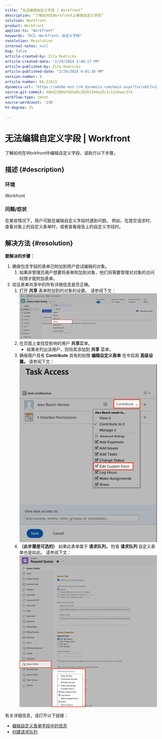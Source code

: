```yaml
---
title: “无法编辑自定义字段 | Workfront”
description: “了解如何在Workfront上编辑自定义字段”
solution: Workfront
product: Workfront
applies-to: "Workfront"
keywords: "KCS、Workfront、自定义字段"
resolution: Resolution
internal-notes: null
bug: false
article-created-by: Zita Rodricks
article-created-date: "2/29/2024 3:48:17 PM"
article-published-by: Zita Rodricks
article-published-date: "2/29/2024 4:01:56 PM"
version-number: 8
article-number: KA-21913
dynamics-url: "https://adobe-ent.crm.dynamics.com/main.aspx?forceUCI=1&pagetype=entityrecord&etn=knowledgearticle&id=9ee9daee-19d7-ee11-9078-000d3a3110f0"
source-git-commit: 48bd2308efd45e8c2020150da25c2c51e9aac374
workflow-type: tm+mt
source-wordcount: '238'
ht-degree: 2%

---
```


# 无法编辑自定义字段 | Workfront


了解如何在Workfront中编辑自定义字段，请执行以下步骤。

## 描述 {#description}


### <b>环境</b>

Workfront



### <b>问题/症状</b>

在某些情况下，用户可能在编辑自定义字段时遇到问题。 例如，在提交请求时、查看对象上的自定义表单时，或者查看报告上的自定义字段时。


## 解决方法 {#resolution}

<b>要解决的步骤：</b>
1. 确保包含字段的表单已附加到用户尝试编辑的对象。
   1. 如果非管理员用户想要将表单附加到对象，他们将需要管理对对象的访问权限才能附加表单。
2. 验证表单共享中的所有详细信息是否正确。
   1. 打开 <b>共享</b> 表单附加到的对象的设置。 请参阅下文：![](assets/d4ce1013-76e3-ed11-a7c7-6045bd006704.png)
   2. 在页面上查找受影响的用户 <b>共享</b>菜单。
      - 如果未列出该用户，则将其添加到 <b>共享</b> 菜单。
   3. 确保用户具有 <b>Contribute</b> 具有的权限 <b>编辑自定义表单</b> 在中启用 <b>高级设置。 </b>请参阅下文：![](assets/469b16e9-75e3-ed11-a7c7-6045bd006704.png)
   4. <b>（此步骤是可选的） </b>如果此表单属于<b> 请求队列， </b>检查<b> 请求队列 </b>自定义表单也是如此。 请参阅下文：![](assets/5104626f-75e3-ed11-a7c7-6045bd006704.png)




有关详细信息，请打开以下链接：

- [编辑自定义表单字段中的信息](https://experienceleague.adobe.com/docs/workfront/using/basics/work-with-custom-forms/edit-custom-forms.html?lang=en)
- [创建请求队列](https://experienceleague.adobe.com/docs/workfront/using/manage-work/requests/create-and-manage-request-queues/create-request-queue.html?lang=en)

